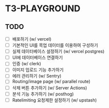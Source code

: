 # T3-PLAYGROUND

## TODO

- [ ] 배포하기 (w/ vercel)
- [ ] 기본적인 UI를 목업 데이터를 이용하여 구성하기
- [ ] 실제 데이터베이스 설정하기 (w/ vercel postgres)
- [ ] UI에 데이터베이스 연결하기
- [ ] 인증 (w/ clerk)
- [ ] 이미지 업로드 기능 추가하기
- [ ] 에러 관리하기 (w/ Sentry)
- [ ] Routing/image page (w/ parallel route)
- [ ] 삭제 버튼 추가하기 (w/ Server Actions)
- [ ] 분석 기능 추가하기 (w/ posthog)
- [ ] Ratelimiting 요청제한 설정하기 (w/ upstash)
